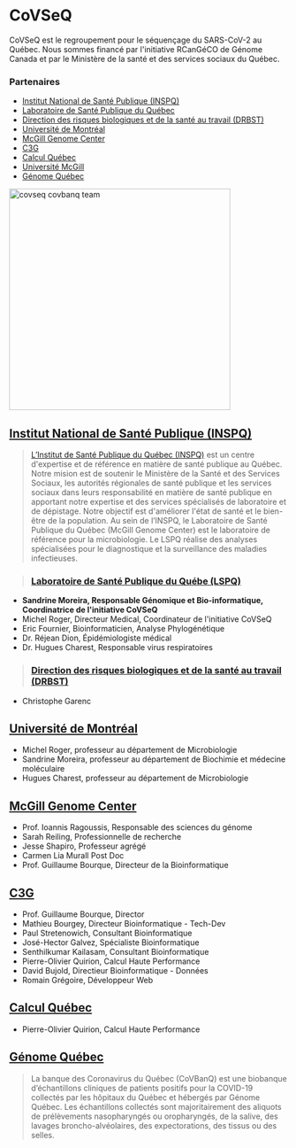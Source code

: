 # CoVSeQ

CoVSeQ est le regroupement pour le séquençage du SARS-CoV-2 au Québec.
Nous sommes financé par l'initiative RCanGéCO de Génome Canada et par
le Ministère de la santé et des services sociaux du Québec.


### Partenaires

- [Institut National de Santé Publique (INSPQ)](#inspq)
 - [Laboratoire de Santé Publique du Québec ](#lspq)
 - [Direction des risques biologiques et de la santé au travail (DRBST)](#drbst)
- [Université de Montréal](#udem)
- [McGill Genome Center](#mgc)
- [C3G](#c3g)
- [Calcul Québec](#cq)
- [Université McGill](#umcg)
- [Génome Québec](#gq)

<div class="text-center">
  <img height="400" src="../../images/CoVSeQ-CoVBanQ_Team.jpg" alt="covseq covbanq team" />
</div>


## <a name="inspq" href="https://www.inspq.qc.ca/">Institut National de Santé Publique (INSPQ)</a>

><a href="https://www.inspq.qc.ca/">L’Institut de Santé Publique du Québec (INSPQ)</a> est un centre d'expertise et de référence en matière de santé publique au Québec. Notre mision est de soutenir le Ministère de la Santé et des Services Sociaux, les autorités régionales de santé publique et les services sociaux dans leurs responsabilité en matière de santé publique en apportant notre expertise et des services spécialisés de laboratoire et de dépistage. Notre objectif est d'améliorer l'état de santé et le bien-être de la population. Au sein de l’INSPQ, le Laboratoire de Santé Publique du Québec (McGill Genome Center) est le laboratoire de référence pour la microbiologie. Le LSPQ réalise des analyses spécialisées pour le diagnostique et la surveillance des maladies infectieuses.


>  ### <a name="lspq" href="https://www.inspq.qc.ca/lspq"> Laboratoire de Santé Publique du Québe (LSPQ) </a>
  <ul>
  <li> <b> Sandrine Moreira, Responsable Génomique et Bio-informatique, Coordinatrice de l'initiative CoVSeQ </b></li>
  <li>  Michel Roger, Directeur Medical, Coordinateur de l'initiative CoVSeQ </li>
  <li>  Eric Fournier, Bioinformaticien, Analyse Phylogénétique </li>
  <li>  Dr. Réjean Dion, Épidémiologiste médical</li>
  <li>  Dr. Hugues Charest, Responsable virus respiratoires</li>
  </ul>

>  ### <a name="drbst" href="https://https://www.inspq.qc.ca">Direction des risques biologiques et de la santé au travail (DRBST)</a>
  <ul>
  <li>
  Christophe Garenc
  </li>
  </ul>



## <a name="udem" href="https://www.umontreal.ca/">Université de Montréal</a>

<ul>
<li>  Michel Roger, professeur au département de Microbiologie</li>
<li>  Sandrine Moreira, professeur au département de Biochimie et médecine moléculaire</li>
<li>  Hugues Charest, professeur au département de Microbiologie</li>
</ul>



## <a name="mgc" href="http://www.mcgillgenomecentre.org/">McGill Genome Center</a>

<ul>
<li>  Prof. Ioannis Ragoussis, Responsable des sciences du génome  </li>
<li>  Sarah Reiling, Professionnelle de recherche </li>
<li>  Jesse Shapiro, Professeur agrégé  </li>
<li>  Carmen Lia Murall Post Doc </li>
<li>  Prof. Guillaume Bourque, Directeur de la Bioinformatique </li>
</ul>

## <a name="c3g" href="http://www.computationalgenomics.ca/">C3G</a>

<ul>
<li>  Prof. Guillaume Bourque, Director </li>
<li>  Mathieu Bourgey, Directeur Bioinformatique - Tech-Dev </li>
<li>  Paul Stretenowich, Consultant Bioinformatique </li>
<li>  José-Hector Galvez, Spécialiste Bioinformatique </li>
<li> Senthilkumar Kailasam, Consultant Bioinformatique </li>
<li>  Pierre-Olivier Quirion, Calcul Haute Performance </li>
<li>  David Bujold, Directieur Bioinformatique - Données </li>
<li>  Romain Grégoire, Développeur Web </li>
</ul>

## <a name="cq" href="https://www.calculquebec.ca/">Calcul Québec</a>

<ul>
<li>  Pierre-Olivier Quirion, Calcul Haute Performance  </li>
</ul>
</ul>

## <a name="gq" href="http://www.genomequebec.com/">Génome Québec</a>

>La banque des Coronavirus du Québec (CoVBanQ) est une biobanque d’échantillons cliniques de patients positifs pour la COVID-19 collectés par les hôpitaux du Québec et hébergés par Génome Québec. Les échantillons collectés sont majoritairement des aliquots de prélèvements nasopharyngés ou oropharyngés, de la salive, des lavages broncho-alvéolaires, des expectorations, des tissus ou des selles.
